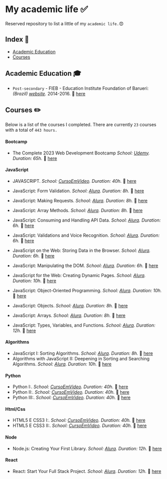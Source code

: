 # My academic life :white_check_mark:

Reserved repository to list a little of my `academic life.`:heart_eyes:

## Index :pushpin:
- [Academic Education](#education)
- [Courses](#courses)

## Academic Education <a name="education"></a> :mortar_board:

- `Post-secondary` - FIEB - Education Institute Foundation of Barueri: _(Brazil) [website](https://fieb.edu.br/)._ 2014-2016. :paperclip: [here]()

## Courses <a name="courses"></a> :pencil2:

Below is a list of the courses I completed. There are currently `23` courses with a total of `443 hours.`

#### Bootcamp

-  The Complete 2023 Web Development Bootcamp _School: [Udemy](https://www.alura.com.br/)._ _Duration: 65h._ :paperclip: [here](https://www.udemy.com/certificate/UC-7ca5d09b-e714-4440-ac26-036865bec059/)

#### JavaScript

- JAVASCRIPT. _School: [CursoEmVideo](https://www.cursoemvideo.com/)._ _Duration: 40h._ :paperclip: [here](https://www.cursoemvideo.com/validacao-de-certificado/?codigo=30C5B-6C61-9)

- JavaScript: Form Validation. _School: [Alura](https://www.alura.com.br/)._ _Duration: 8h._ :paperclip: [here](https://cursos.alura.com.br/certificate/02f8880d-f1e4-48b7-9678-6330cbc50f08)
- JavaScript: Making Requests. _School: [Alura](https://www.alura.com.br/)._ _Duration: 8h._ :paperclip: [here](https://cursos.alura.com.br/certificate/d8323e98-3cb6-4ce0-aa1f-fab349447916)
- JavaScript: Array Methods. _School: [Alura](https://www.alura.com.br/)._ _Duration: 8h._ :paperclip: [here](https://cursos.alura.com.br/certificate/bd0f3c41-3101-4514-be28-69f92740dd02)
- JavaScript: Consuming and Handling API Data. _School: [Alura](https://www.alura.com.br/)._ _Duration: 6h._ :paperclip: [here](https://cursos.alura.com.br/certificate/7ff47f56-125c-4139-93e4-4b3a7737a339)
- JavaScript: Validations and Voice Recognition. _School: [Alura](https://www.alura.com.br/)._ _Duration: 6h._ :paperclip: [here](https://cursos.alura.com.br/certificate/42d33729-378a-42b7-aa18-cb68d7578a41)
- JavaScript on the Web: Storing Data in the Browser. _School: [Alura](https://www.alura.com.br/)._ _Duration: 6h._ :paperclip: [here](https://cursos.alura.com.br/certificate/b7f34c6a-68db-4465-b401-dafbfc551ed9)
- JavaScript: Manipulating the DOM. _School: [Alura](https://www.alura.com.br/)._ _Duration: 6h._ :paperclip: [here](https://cursos.alura.com.br/certificate/c431caab-9c8e-443c-b255-dc9a069bdd60)
- JavaScript for the Web: Creating Dynamic Pages. _School: [Alura](https://www.alura.com.br/)._ _Duration: 10h._ :paperclip: [here](https://cursos.alura.com.br/certificate/931746b8-c0f5-467b-adf9-1a6107a91ae6)
- JavaScript: Object-Oriented Programming. _School: [Alura](https://www.alura.com.br/)._ _Duration: 10h._ :paperclip: [here](https://cursos.alura.com.br/certificate/518b2631-a3d6-4b9e-b309-1e6f8451c79a)
- JavaScript: Objects. _School: [Alura](https://www.alura.com.br/)._ _Duration: 8h._ :paperclip: [here](https://cursos.alura.com.br/certificate/c78e99f1-b482-4808-8234-ebcd20a6bd38)
- JavaScript: Arrays. _School: [Alura](https://www.alura.com.br/)._ _Duration: 8h._ :paperclip: [here](https://cursos.alura.com.br/certificate/9daea4b7-7f95-47ab-9f95-60f04c507fe0)
- JavaScript: Types, Variables, and Functions. _School: [Alura](https://www.alura.com.br/)._ _Duration: 12h._ :paperclip: [here](https://cursos.alura.com.br/certificate/0f41fe20-a643-40ec-b1e1-f765eaa4228b)


#### Algorithms

- JavaScript I: Sorting Algorithms. _School: [Alura](https://www.alura.com.br/)._ _Duration: 8h._ :paperclip: [here](https://cursos.alura.com.br/certificate/91d4ac5d-b798-4f91-b245-66847320c837)
- Algorithms with JavaScript II: Deepening in Sorting and Searching Algorithms. _School: [Alura](https://www.alura.com.br/)._ _Duration: 10h._ :paperclip: [here](https://cursos.alura.com.br/certificate/8a25250b-4f6c-4579-8f90-dbcb921853e5)

#### Python

- Python I:. _School: [CursoEmVideo](https://www.cursoemvideo.com/)._ _Duration: 40h._ :paperclip: [here](https://www.cursoemvideo.com/validacao-de-certificado/?codigo=30C5B-66E2-4)
- Python II:. _School: [CursoEmVideo](https://www.cursoemvideo.com/)._ _Duration: 40h._ :paperclip: [here](https://www.cursoemvideo.com/validacao-de-certificado/?codigo=30C5B-67AC-1)
- Python III:. _School: [CursoEmVideo](https://www.cursoemvideo.com/)._ _Duration: 40h._ :paperclip: [here](https://www.cursoemvideo.com/validacao-de-certificado/?codigo=30C5B-685A-6)

#### Html/Css

- HTML5 E CSS3 I:. _School: [CursoEmVideo](https://www.cursoemvideo.com/)._ _Duration: 40h._ :paperclip: [here](https://www.cursoemvideo.com/validacao-de-certificado/?codigo=30C5B-C003-8)
- HTML5 E CSS3 II:. _School: [CursoEmVideo](https://www.cursoemvideo.com/)._ _Duration: 40h._ :paperclip: [here](https://www.cursoemvideo.com/validacao-de-certificado/?codigo=30C5B-DB40-2)

#### Node

- Node.js: Creating Your First Library. _School: [Alura](https://www.alura.com.br/)._ _Duration: 12h._ :paperclip: [here](https://cursos.alura.com.br/certificate/a0595eab-1ec8-4d8e-b1e1-06a44fb6e0da)

#### React

- React: Start Your Full Stack Project. _School: [Alura](https://www.alura.com.br/)._ _Duration: 12h._ :paperclip: [here](https://cursos.alura.com.br/certificate/566c9dce-2764-4765-9fdc-ab4cca9142ee)